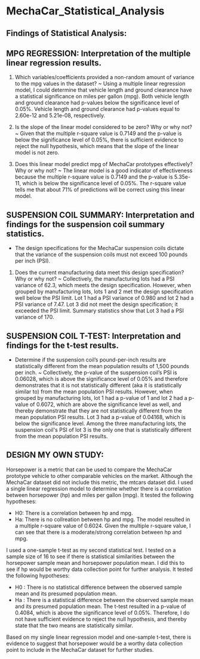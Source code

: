 # MechaCar_Statistical_Analysis

## Findings of Statistical Analysis:


## MPG REGRESSION: Interpretation of the multiple linear regression results.
1. Which variables/coefficients provided a non-random amount of variance to the mpg values in the dataset?
~ Using a multiple linear regression model, I could determine that vehicle length and ground clearance have a statistical significance on miles per gallon (mpg). Both vehicle length and ground clearance had p-values below the significance level of 0.05%. Vehicle length and ground clearance had p-values equal to 2.60e-12 and 5.21e-08, respectively.

2. Is the slope of the linear model considered to be zero? Why or why not?
~ Given that the multiple r-square value is 0.7149 and the p-value is below the significance level of 0.05%, there is sufficient evidence to reject the null hypothesis, which means that the slope of the linear model is not zero.

3. Does this linear model predict mpg of MechaCar prototypes effectively? Why or why not?
~ The linear model is a good indicator of effectiveness because the multiple r-square value is 0.7149 and the p-value is 5.35e-11, which is below the significance level of 0.05%. The r-square value tells me that about 71% of predictions will be correct using this linear model.



## SUSPENSION COIL SUMMARY: Interpretation and findings for the suspension coil summary statistics.
* The design specifications for the MechaCar suspension coils dictate that the variance of the suspension coils must not exceed 100 pounds per inch (PSI). 
1. Does the current manufacturing data meet this design specification? Why or why not?
~ Collectively, the manufacturing lots had a PSI variance of 62.3, which meets the design specification. However, when grouped by manufacturing lots, lots 1 and 2 met the design specification well below the PSI limit. Lot 1 had a PSI variance of 0.980 and lot 2 had a PSI variance of 7.47. Lot 3 did not meet the design specification; it exceeded the PSI limit. Summary statistics show that Lot 3 had a PSI variance of 170.



## SUSPENSION COIL T-TEST: Interpretation and findings for the t-test results.
* Determine if the suspension coil’s pound-per-inch results are statistically different from the mean population results of 1,500 pounds per inch.
~ Collectively, the p-value of the suspension coil’s PSI is 0.06028, which is above the significance level of 0.05% and therefore demonstrates that it is not statistically different (aka it is statistically similar to) from the mean population PSI results. However, when grouped by manufacturing lots, lot 1 had a p-value of 1 and lot 2 had a p-value of 0.6072, which are above the significance level as well, and thereby demonstrate that they are not statistically different from the mean population PSI results. Lot 3 had a p-value of 0.04168, which is below the significance level. Among the three manufacturing lots, the suspension coil's PSI of lot 3 is the only one that is statistically different from the mean population PSI results.



## DESIGN MY OWN STUDY:
Horsepower is a metric that can be used to compare the MechaCar prototype vehicle to other comparable vehicles on the market. Although the MechaCar dataset did not include this metric, the mtcars dataset did. I used a single linear regression model to determine whether there is a correlation between horsepower (hp) and miles per gallon (mpg). It tested the following hypotheses:
  * H0: There is a correlation between hp and mpg.
  * Ha: There is no collreation between hp and mpg.
The model resulted in a multiple r-square value of 0.6024. Given the multiple r-square value, I can see that there is a moderate/strong correlation between hp and mpg.

I used a one-sample t-test as my second statistical test. I tested on a sample size of 16 to see if there is statistical similarities between the horsepower sample mean and horsepower population mean. I did this to see if hp would be worthy data collection point for further analysis. It tested the following hypotheses:
  * H0 : There is no statistical difference between the observed sample mean and its presumed population mean.
  * Ha : There is a statistical difference between the observed sample mean and its presumed population mean.
The t-test resulted in a p-value of 0.4084, which is above the significance level of 0.05%. Therefore, I do not have sufficient evidence to reject the null hypothesis, and thereby state that the two means are statistically similar.

Based on my single linear regression model and one-sample t-test, there is evidence to suggest that horsepower would be a worthy data collection point to include in the MechaCar dataset for further studies.
